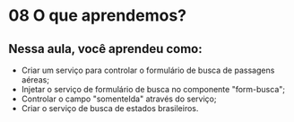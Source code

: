 # 08 O que aprendemos?

## Nessa aula, você aprendeu como:

- Criar um serviço para controlar o formulário de busca de passagens aéreas;
- Injetar o serviço de formulário de busca no componente "form-busca";
- Controlar o campo "somenteIda" através do serviço;
- Criar o serviço de busca de estados brasileiros.
